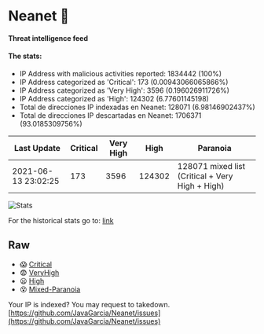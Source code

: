 # Neanet :hocho:
#### Threat intelligence feed
#### The stats:

- IP Address with malicious activities reported: 1834442 (100%)
- IP Address categorized as 'Critical':  173 (0.00943066065866%)
- IP Address categorized as 'Very High':  3596 (0.196026911726%)
- IP Address categorized as 'High':  124302 (6.77601145198)
- Total de direcciones IP indexadas en Neanet:  128071 (6.98146902437%)
- Total de direcciones IP descartadas en Neanet:  1706371 (93.0185309756%)

| Last Update | Critical | Very High | High | Paranoia |
| --- | --- | --- | --- | --- |
| 2021-06-13 23:02:25 | 173 | 3596 | 124302 | 128071 mixed list (Critical + Very High + High)|

![Stats](https://docs.google.com/spreadsheets/d/e/2PACX-1vSnaNMIXVabIpDJjufMlzH7poXnshF3mgd8Is1g9ytUEzVsP5my4Trn8f-xkoLLQ38xpL3HtmUexLo6/pubchart?oid=501124687&format=image)

For the historical stats go to: [link](/stats.csv)
## Raw
- :scream: [Critical](https://raw.githubusercontent.com/JavaGarcia/Neanet/master/blacklists/neanet_critical.txt)
- :fearful: [VeryHigh](https://raw.githubusercontent.com/JavaGarcia/Neanet/master/blacklists/neanet_veryHigh.txtt)
- :frowning: [High](https://raw.githubusercontent.com/JavaGarcia/Neanet/master/blacklists/neanet_high.txt)
- :dizzy_face: [Mixed-Paranoia](https://raw.githubusercontent.com/JavaGarcia/Neanet/master/blacklists/neanet_all.txt)


Your IP is indexed? You may request to takedown. [https://github.com/JavaGarcia/Neanet/issues](https://github.com/JavaGarcia/Neanet/issues)





























































































































































































































































































































































































































































































































































































































































































































































































































































































































































































































































































































































































































































































































































































































































































































































































































































































































































































































































































































































































































































































































































































































































































































































































































































































































































































































































































































































































































































































































































































































































































































































































































































































































































































































































































































































































































































































































































































































































































































































































































































































































































































































































































































































































































































































































































































































































































































































































































































































































































































































































































































































































































































































































































































































































































































































































































































































































































































































































































































































































































































































































































































































































































































































































































































































































































































































































































































































































































































































































































































































































































































































































